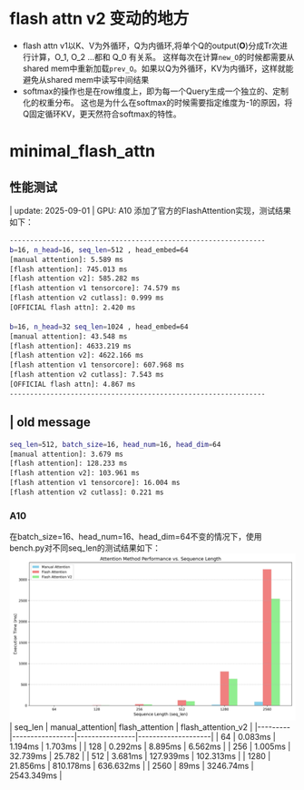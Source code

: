 # flash attn v2 变动的地方
* flash attn v1以K、V为外循环，Q为内循环,将单个Q的output(**O**)分成Tr次进行计算，O_1, O_2 ...都和 Q_0 有关系。 这样每次在计算`new_O`的时候都需要从shared mem中重新加载`prev_O`。如果以Q为外循环，KV为内循环，这样就能避免从shared mem中读写中间结果
* softmax的操作也是在row维度上，即为每一个Query生成一个独立的、定制化的权重分布。 这也是为什么在softmax的时候需要指定维度为-1的原因，将Q固定循环KV，更天然符合softmax的特性。

# minimal_flash_attn
## 性能测试
| update: 2025-09-01
| GPU: A10
添加了官方的FlashAttention实现，测试结果如下：

```bash
---------------------------------------------------------------
b=16, n_head=16, seq_len=512 , head_embed=64
[manual attention]: 5.589 ms
[flash attention]: 745.013 ms
[flash attention v2]: 585.282 ms
[flash attention v1 tensorcore]: 74.579 ms
[flash attention v2 cutlass]: 0.999 ms
[OFFICIAL flash attn]: 2.420 ms

b=16, n_head=32 seq_len=1024 , head_embed=64
[manual attention]: 43.548 ms
[flash attention]: 4633.219 ms
[flash attention v2]: 4622.166 ms
[flash attention v1 tensorcore]: 607.968 ms
[flash attention v2 cutlass]: 7.543 ms
[OFFICIAL flash attn]: 4.867 ms
---------------------------------------------------------------
```



| old message
---------------------------------------------------------------
```bash
seq_len=512, batch_size=16, head_num=16, head_dim=64
[manual attention]: 3.679 ms
[flash attention]: 128.233 ms
[flash attention v2]: 103.961 ms
[flash attention v1 tensorcore]: 16.004 ms
[flash attention v2 cutlass]: 0.221 ms
```
### A10
在batch_size=16、head_num=16、head_dim=64不变的情况下，使用bench.py对不同seq_len的测试结果如下：<br>
![Time Comparison Plot](images/time_compare.jpg)<br>
| seq_len | manual_attention| flash_attention | flash_attention_v2 |
|---------|-----------------|----------------|--------------------|
| 64     | 0.083ms           | 1.194ms         | 1.703ms             |
| 128    | 0.292ms           | 8.895ms         | 6.562ms             |
| 256    | 1.005ms           | 32.739ms         | 25.782             |
| 512    | 3.681ms           | 127.939ms         | 102.313ms             |
| 1280    | 21.856ms           | 810.178ms         | 636.632ms             |
| 2560    | 89ms           | 3246.74ms         | 2543.349ms             |